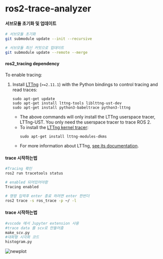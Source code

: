 # ros2-trace-analyzer

#### 서브모듈 초기화 및 업데이트

```bash
# 서브모듈 초기화
git submodule update --init --recursive

# 서브모듈 최신 커밋으로 업데이트
git submodule update --remote --merge
```
#### ros2_tracing dependency

To enable tracing:

1. Install [LTTng](https://lttng.org/docs/v2.13/) (`>=2.11.1`) with the Python bindings to control tracing and read traces:
    ```
    sudo apt-get update
    sudo apt-get install lttng-tools liblttng-ust-dev
    sudo apt-get install python3-babeltrace python3-lttng
    ```
    * The above commands will only install the LTTng userspace tracer, LTTng-UST. You only need the userspace tracer to trace ROS 2.
    * To install the [LTTng kernel tracer](https://lttng.org/docs/v2.13/#doc-tracing-the-linux-kernel):
        ```
        sudo apt-get install lttng-modules-dkms
        ```
    * For more information about LTTng, [see its documentation](https://lttng.org/docs/v2.13/).

#### trace 시작하는법
```bash
#Tracing 확인
ros2 run tracetools status

# enabled 되어있어야함 
Tracing enabled 

# 명령 입력후 enter 종료 하려면 enter 한번더
ros2 trace -s ros_trace -p ~/ -l 
``` 


#### trace 시작하는법
```bash
#vscode 에서 Jupyter extension 사용
#trace data 를 scv로 만들어줌
make_scv.py
#대화형 시각화 코드
histogram.py
``` 


![newplot](https://github.com/user-attachments/assets/46fb722d-ba68-482d-9c2c-abd216317085)
